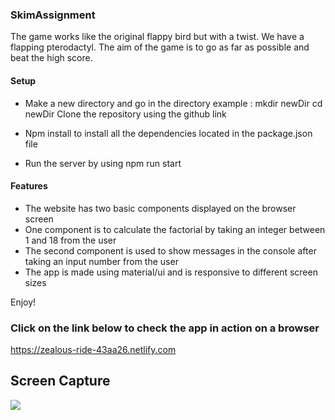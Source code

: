 ### SkimAssignment

The game works like the original flappy bird but with a twist. We have a flapping pterodactyl. The aim of the game is to go as
far as possible and beat the high score.

#### Setup

- Make a new directory and go in the directory
    example : mkdir newDir
              cd newDir
  Clone the repository using the github link
  
- Npm install to install all the dependencies located in the package.json file
- Run the server by using npm run start

#### Features

- The website has two basic components displayed on the browser screen
- One component is to calculate the factorial by taking an integer between 1 and 18 from the user
- The second component is used to show messages in the console after taking an input number from the user 
- The app is made using material/ui and is responsive to different screen sizes

Enjoy!

### Click on the link below to check the app in action on a browser
   https://zealous-ride-43aa26.netlify.com

## Screen Capture

![](https://media.giphy.com/media/kdEkqN8T6CTiezE8nI/giphy.gif)
